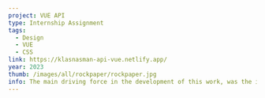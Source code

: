 ```yaml
---
project: VUE API
type: Internship Assignment
tags:
  - Design
  - VUE
  - CSS
link: https://klasnasman-api-vue.netlify.app/
year: 2023
thumb: /images/all/rockpaper/rockpaper.jpg
info: The main driving force in the development of this work, was the intention of framing the record of public space interventions throughout the 20th Century. Through a selection of significant cases and authors, this research aims to catalogue about a century of intellectual and artistic experimentations – while offering a synthesized method to plan and design such interventions, contextualising them through history.<p>Each section of the book is supported by a rich iconographic apparatus through which the reader can intuitively gain insight about the visual and theoretical background supporting these cases.
---
```

